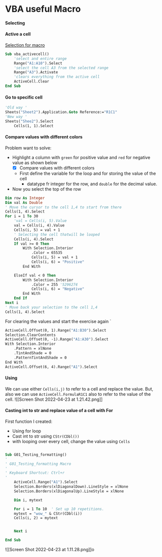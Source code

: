 # VBA useful Macro

#### Selecting 

#### Active a cell
[Selection for macro](https://excelchamps.com/vba/active-cell/)

```vb
Sub vba_activecell()
	'select and entire range
	Range("A1:A10").Select
	'select the cell A3 from the selected range
	Range("A3").Activate
	'clears everything from the active cell
	ActiveCell.Clear
End Sub
```

#### Go to specific cell
```vb
'Old way '
Sheets("Sheet2").Application.Goto Reference:="R1C1"
'New way '
Sheets("Shee2").Select
    Cells(1, 1).Select
```
#### Compare values with different colors
Problem want to solve:
- Highlight a column with `green` for positive value and `red` for negative value as shown below
	- [x] Compare values with different colors
	- First define the variable for the loop and for storing the value of the cell
		- datatype fr integer for the row, and `double` for the decimal value.
- Now you select the top of the row
```vb
Dim row As Integer
Dim val As Double
' Move the cursor to the cell 1,4 to start from there
Cells(1, 4).Select
For i = 1 To 30
	'val = Cells(i, 5).Value
	val = Cells(i, 4).Value
	Cells(i, 5) = val + 1
	' Selecting the cell thatwill be looped
	Cells(i, 4).Select
	If val >= 0 Then
		With Selection.Interior
			.Color = 65535
			Cells(i, 5) = val + 1
			Cells(i, 6) = "Positive"
		End With

	ElseIf val < 0 Then
		With Selection.Interior
			.Color = 255 '5296274
			Cells(i, 6) = "Negative"
		End With
	End If
Next i
' Move back your selection to the cell 1,4
Cells(1, 4).Select
```

For clearing the values and start the exercise again
`
```vb
ActiveCell.Offset(0, 1).Range("A1:B30").Select
Selection.ClearContents
ActiveCell.Offset(0, -1).Range("A1:A30").Select
With Selection.Interior
	.Pattern = xlNone
	.TintAndShade = 0
	.PatternTintAndShade = 0
End With
ActiveCell.Offset(6, 4).Range("A1").Select
```

#### Using
We can use either `Cells(i,j)` to refer to a cell and replace the value.
But, also we can use `ActiveCell.FormulaR1C1` also to refer to the value of the cell.
![[Screen Shot 2022-04-23 at 1.21.42.png]]


#### Casting int to str and replace value of a cell with For
First function I created:
- Using for loop
- Cast int to str using `CStr(CDbl())`
- with looping over every cell, change the value using `Cells`
```vb

Sub G01_Testing_formatting()
'
' G01_Testing_formatting Macro
'
' Keyboard Shortcut: Ctrl+r
'
    ActiveCell.Range("A1").Select
    Selection.Borders(xlDiagonalDown).LineStyle = xlNone
    Selection.Borders(xlDiagonalUp).LineStyle = xlNone

    Dim i, mytext

    For i = 1 To 10  ' Set up 10 repetitions.
    mytext = "wow_" & CStr(CDbl(i))
    Cells(i, 2) = mytext


    Next i

End Sub

```
![[Screen Shot 2022-04-23 at 1.11.28.png]]o
